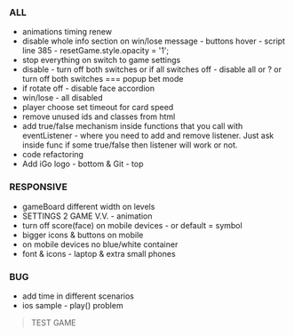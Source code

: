 ### ALL
- animations timing renew
- disable whole info section on win/lose message - buttons hover - script line 385 - resetGame.style.opacity = '1';
- stop everything on switch to game settings
- disable - turn off both switches or if all switches off - disable all or ? or turn off both switches === popup bet mode
- if rotate off - disable face accordion
- win/lose - all disabled
- player choose set timeout for card speed
- remove unused ids and classes from html
- add true/false mechanism inside functions that you call with eventListener - where you need to add and remove listener. 
  Just ask inside func if some true/false then listener will work or not.
- code refactoring
- Add iGo logo - bottom & Git - top

### RESPONSIVE
- gameBoard different width on levels
- SETTINGS 2 GAME V.V. - animation
- turn off score(face) on mobile devices - or default = symbol
- bigger icons & buttons on mobile
- on mobile devices no blue/white container
- font & icons - laptop & extra small phones

### BUG
- add time in different scenarios
- ios sample - play() problem

> TEST GAME